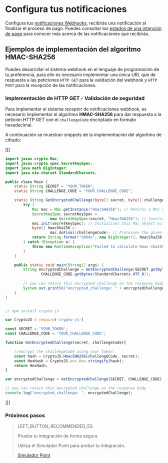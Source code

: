 # Configura tus notificaciones

Configura tus [notificaciones Webhooks](https://www.mercadopago[FAKER][URL][DOMAIN]/developers/es/guides/in-person-payments/integration-api/integration#bookmark_3._Prepara_y_configura_tus_notificaciones_de_Webhook), recibirás una notificación al finalizar el proceso de pago.
Puedes consultar los [estados de una intención de pago](https://www.mercadopago[FAKER][URL][DOMAIN]/developers/es/guides/in-person-payments/integration-api/glossary#bookmark_posibles_estados_de_una_intención_de_pago) para conocer más acerca de las notificaciones que recibirás.

## Ejemplos de implementación del algoritmo HMAC-SHA256

Puedes desarrollar el sistema webhook en el lenguaje de programación de tu preferencia, para ello es necesario implementar una única URL que de respuesta a las peticiones `HTTP GET` para la validación del webhook y `HTTP POST` para la recepción de las notificaciones.

### Implementación de HTTP GET - Validación de seguridad

Para implementar el sistema receptor de notificaciones webhook, es necesario implementar el algoritmo **HMAC-SHA256** para dar respuesta a la petición HTTP GET con el `challengeCode` encriptado en formato hexadecimal.

A continuación se muestran snippets de la implementación del algoritmo de cifrado:

[[[
```java
import javax.crypto.Mac;
import javax.crypto.spec.SecretKeySpec;
import java.math.BigInteger;
import java.nio.charset.StandardCharsets;

public class Main {
    static String SECRET = "YOUR_TOKEN";
    static String CHALLENGE_CODE = "YOUR_CHALLENGE_CODE";

    static String GetEncryptedChallenge(byte[] secret, byte[] challengeCode) {
        try {
            Mac mac = Mac.getInstance("HmacSHA256"); // Returns a Mac object that implements the specified MAC algorithm
            SecretKeySpec secretKeySpec =
                    new SecretKeySpec(secret, "HmacSHA256"); // Constructs a secret key from the given byte array
            mac.init(secretKeySpec); // Initializes this Mac object with the given key
            byte[] hmacSha256 =
                    mac.doFinal(challengeCode); // Processes the given array of bytes and finishes the MAC operation
            return String.format("%064x", new BigInteger(1, hmacSha256)); // Return the HEX String value
        } catch (Exception e) {
            throw new RuntimeException("Failed to calculate hmac-sha256", e);
        }
    }

    public static void main(String[] args) {
        String encryptedChallenge = GetEncryptedChallenge(SECRET.getBytes(StandardCharsets.UTF_8),
                CHALLENGE_CODE.getBytes(StandardCharsets.UTF_8));
                
        // you can return this encrypted challenge on the response body
        System.out.println("encrypted_challenge: " + encryptedChallenge);
    }
}
```
```javascript

// npm install crypto-js

var CryptoJS = require('crypto-js')

const SECRET = 'YOUR_TOKEN';
const CHALLENGE_CODE = 'YOUR_CHALLENGE_CODE';

function GetEncryptedChallenge(secret, challengeCode){

	//encrypt the challengeCode using your token
	const hash = CryptoJS.HmacSHA256(challengeCode, secret);
	const HexHash = CryptoJS.enc.Hex.stringify(hash);
	return HexHash;
}

var encryptedChallenge = GetEncryptedChallenge(SECRET, CHALLENGE_CODE);

// you can return this encrypted challenge on the response body
console.log("encrypted_challenge: ", encryptedChallenge);
```
]]]


### Próximos pasos

> LEFT_BUTTON_RECOMMENDED_ES
>
> Prueba tu integración de forma segura
>
> Utiliza el Simulador Point para probar tu integración.
>
> [Simulador Point](https://www.mercadopago[FAKER][URL][DOMAIN]/developers/es/guides/in-person-payments/integration-api/point-simulator)

